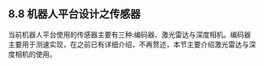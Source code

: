 ## 8.8 机器人平台设计之传感器

当前机器人平台使用的传感器主要有三种:编码器、激光雷达与深度相机。编码器主要用于测速实现，在之前已有详细介绍，不再赘述，本节主要介绍激光雷达与深度相机的使用。

